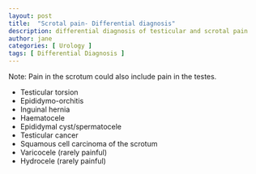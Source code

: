 ```yaml
---
layout: post
title:  "Scrotal pain- Differential diagnosis"
description: differential diagnosis of testicular and scrotal pain
author: jane
categories: [ Urology ]
tags: [ Differential Diagnosis ]
---
```



Note: Pain in the scrotum could also include pain in the testes. 

- Testicular torsion
- Epididymo-orchitis
- Inguinal hernia
- Haematocele
- Epididymal cyst/spermatocele
- Testicular cancer
- Squamous cell carcinoma of the scrotum
- Varicocele (rarely painful)
- Hydrocele (rarely painful)